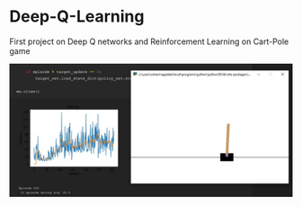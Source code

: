 # Deep-Q-Learning
First project on Deep Q networks and Reinforcement Learning on Cart-Pole game

<img src="Screenshot 2020-11-20 105613.jpg">
